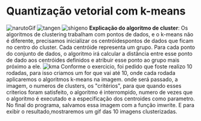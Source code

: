 # Quantização vetorial com k-means
                                                

 ![narutoGif](https://user-images.githubusercontent.com/42754908/144731340-4c97bb65-f38c-4d7f-8a09-688a381f8dd3.gif)  ![tangen](https://user-images.githubusercontent.com/42754908/144731428-32e974e4-616a-4df0-9e3b-8e87df967da2.gif) ![shigeno](https://user-images.githubusercontent.com/42754908/144731497-9f36039d-5b52-4fc8-a86c-7adbd38a21ff.gif)
<b>Explicação do algoritmo de cluster</b>: Os algoritmos de clustering trabalham com pontos de dados, e o k-means não é diferente, precisamos inicializar os centróidespontos de dados que ficam no centro do cluster. Cada centróide representa um grupo. Para cada ponto do conjunto de dados, o algoritmo irá calcular a distância entre esse ponto de dado aos centróides definidos e atribuir esse ponto ao grupo mais próximo a ele.
![kma](https://user-images.githubusercontent.com/42754908/144767972-ce92ef7d-fe71-4d21-aaac-7c6c64e51f67.png)
Conforme o exercicio, foi pedido que  foste realizo 10 rodadas, para isso criamos um for que vai até 10, onde cada rodada aplicaremos o algoritmos k-means  na imagem.
onde será passado, a imagem, o numeros de clusters, os "critérios", para que quando esses criterios foram satisfeito, o algoritmo é interrompido, numero de vezes que o algoritmo é executado e a especificação dos centroides como parametro. No final do programa, salvamos essa imagem com a função imwrite. E para exibir o resultado,mostraremos um gif das 10 imagens clusterizadas.



